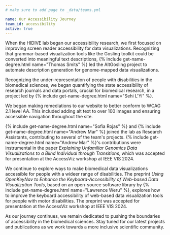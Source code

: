 ```yaml
---
# make sure to add page to _data/teams.yml

name: Our Accessibility Journey
team_id: accessibility
active: true
---
```


<!-- Every web interface should be accessible, but inaccessible web experiences are the norm. -->

When the HIDIVE lab began our accessibility research, we first focused on improving screen reader accessibility for data visualizations. 
Recognizing that grammar-based visualization tools like the Gosling toolkit could be converted into meaningful text descriptions, {% include get-name-degree.html name="Thomas Smits" %} led the AltGosling project to automate description generation for genome-mapped data visualizations.

Recognizing the under-representation of people with disabilities in the biomedical sciences,
we began quantifying the state accessibility of research journals and data portals, crucial for biomedical research, in a project led by {% include get-name-degree.html name="Sehi L'Yi" %}.

We began making remediations to our website to better conform to WCAG 2.1 level AA. This included adding alt text to over 100 images and ensuring accessible navigation throughout the site.

{% include get-name-degree.html name="Sofia Rojas" %} and {% include get-name-degree.html name="Andrew Mar" %} joined the lab as Research Assistants, contributing to several of the team's projects. 
{% include get-name-degree.html name="Andrew Mar" %}'s contributions were instrumental in the paper *Explaining Unfamiliar Genomics Data Visualizations to a Blind Individual through Transitions*, which was accepted for presentation at the AccessViz workshop at IEEE VIS 2024. 

We continue to explore ways to make biomedical data visualizations accessible for people with a wideer range of disabilities. 
The preprint *Using OpenKeyNav to Enhance the Keyboard-Accessibility of Web-based Data Visualization Tools*, based on an open-source software library by {% include get-name-degree.html name="Lawrence Weru" %}, explores how to improve the keyboard accessibility of web-based data visualization tools for people with motor disabilities.
The preprint was accepted for presentation at the AccessViz workshop at IEEE VIS 2024.

As our journey continues, we remain dedicated to pushing the boundaries of accessibility in the biomedical sciences. 
Stay tuned for our latest projects and publications as we work towards a more inclusive scientific community.